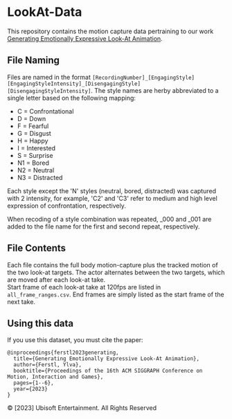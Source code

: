 # LookAt-Data
This repository contains the motion capture data pertraining to our work [Generating Emotionally Expressive Look-At Animation](https://dl.acm.org/doi/10.1145/3623264.3624438).

## File Naming

Files are named in the format `[RecordingNumber]_[EngagingStyle][EngagingStyleIntensity]_[DisengagingStyle][DisengagingStyleIntensity]`. The style names are herby abbreviated to a single letter based on the following mapping:

- C = Confrontational
- D = Down
- F = Fearful
- G = Disgust
- H = Happy
- I = Interested
- S = Surprise
- N1 = Bored
- N2 = Neutral
- N3 = Distracted


Each style except the 'N' styles (neutral, bored, distracted) was captured with 2 intensity, for example, 'C2' and 'C3' refer to medium and high level expression of confrontation, respectively.

When recoding of a style combination was repeated, _000 and _001 are added to the file name for the first and second repeat, respectively.

## File Contents

Each file contains the full body motion-capture plus the tracked motion of the two look-at targets. The actor alternates between the two targets, which are moved after each look-at take.  
Start frame of each look-at take at 120fps are listed in `all_frame_ranges.csv`. End frames are simply listed as the start frame of the next take.

## Using this data
If you use this dataset, you must cite the paper:

```
@inproceedings{ferstl2023generating,
  title={Generating Emotionally Expressive Look-At Animation},
  author={Ferstl, Ylva},
  booktitle={Proceedings of the 16th ACM SIGGRAPH Conference on Motion, Interaction and Games},
  pages={1--6},
  year={2023}
}
```

© [2023] Ubisoft Entertainment. All Rights Reserved
